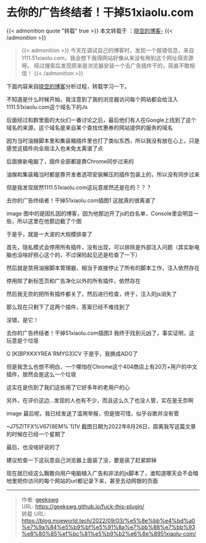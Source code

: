 # 去你的广告终结者！干掉51xiaolu.com

{{< admonition quote "转载" true >}}
本文转载于 ：[晓空的博客-](https://blog.moeworld.tech/2022/09/03/%e5%8e%bb%e4%bd%a0%e7%9a%84%e5%b9%bf%e5%91%8a%e7%bb%88%e7%bb%93%e8%80%85%ef%bc%81%e5%b9%b2%e6%8e%8951xiaolu-com/)
{{< /admonition >}}

> {{< admonition >}}
今天在调试自己的博客时，发现一个报错信息，来自1111.51xiaolu.com，我会想下我得网站好像从来没有用到这个网址得资源呀。
经过搜索后发现原来是浏览器安装一个去广告插件干的，简直不敢相信！
{{< /admonition >}}

下面内容来自[晓空的博客](https://blog.moeworld.tech/)分析过程，转载学习一下。
<!--more-->

不知道是什么时候开始，我注意到了我的浏览器访问每个网站都会给注入1111.51xiaolu.com这个域名下的Js

后面经过和群里面的大伙们一番讨论之后，最后他们有人在Google上找到了这个域名的来源，这个域名是来自某个查找优惠券的网站提供的服务的域名

因为当时油猴脚本里和集装箱插件里也打了类似东西，所以我没有放在心上，只是感觉这插件向全局注入也未免太离谱了点

后面换新电脑了，插件全部都是靠Chrome同步过来的

油猴和集装箱当时都是靠开发者选项安装解压的插件包装上的，所以没有同步过来

但是我发现居然1111.51xiaolu.com这玩意居然还是在的？？？

去你的广告终结者！干掉51xiaolu.com插图1
这就真的很离谱了

image
图中的是因扎因的博客，因为他那边开了js的白名单，Console里会明显一些，所以这里在他那边截了个图

于是乎，就是一大波的大规模排查了

首先，隐私模式会停用所有插件，没有出现，可以排除是外部注入问题（其实新电脑也没啥好担心这个的，不过保险起见还是检查了一下）

然后就是禁用油猴脚本管理器，相当于直接停止了所有的脚本工作，注入依然存在

停用除了新标签页和广告净化以外的所有插件，依然存在

然后我无奈的把所有插件都关了，然后进行检查，终于，注入的js消失了

那么现在只剩下了这两个插件，答案已经不难找到了

没错，是它！

去你的广告终结者！干掉51xiaolu.com插图3
我终于找到元凶了，事实证明，这玩意是个垃圾

G [K[BPXKXYREA`RMYG3]CV
于是乎，我换成ADG了

但是我怎么也想不明白，一个哪怕在Chrome这个404商店上有20万+用户的中文插件，居然会是这么一个垃圾

这实在是伤到了我们这些用了它好多年的老用户的心

另外，在评价这边...发现的人也有不少，而且这么久了也没人管，实在是无奈啊

image
最后呢，我已经发送了滥用举报，但是很可惜，似乎谷歌并没有管

~J75ZITFX%V67{8EM%`1]1V
截图日期为2022年8月26日，距离我写这篇文章的时候在已经一个星期了

最后，也没啥好说的了

建议检查一下这玩意自己浏览器上面装了没，要是装了赶紧卸掉

现在就已经这么飘敢向用户电脑植入广告和非法的js脚本了，谁知道哪天会不会暗地里把你访问的每个网站的url都记录下来，甚至去动网银的页面

---

> 作者: [geekswg](https://geekswg.github.io)  
> URL: https://geekswg.github.io/fuck-this-plugin/  
> 转载 URL: https://blog.moeworld.tech/2022/09/03/%e5%8e%bb%e4%bd%a0%e7%9a%84%e5%b9%bf%e5%91%8a%e7%bb%88%e7%bb%93%e8%80%85%ef%bc%81%e5%b9%b2%e6%8e%8951xiaolu-com/
